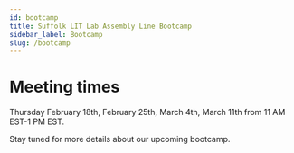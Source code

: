 ```yaml
---
id: bootcamp
title: Suffolk LIT Lab Assembly Line Bootcamp
sidebar_label: Bootcamp
slug: /bootcamp
---
```


# Meeting times

Thursday February 18th, February 25th, March 4th, March 11th from 11 AM EST-1 PM EST.

Stay tuned for more details about our upcoming bootcamp.
